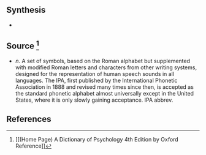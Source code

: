 ## Synthesis
- 
## Source [^1]
- $n$. A set of symbols, based on the Roman alphabet but supplemented with modified Roman letters and characters from other writing systems, designed for the representation of human speech sounds in all languages. The IPA, first published by the International Phonetic Association in 1888 and revised many times since then, is accepted as the standard phonetic alphabet almost universally except in the United States, where it is only slowly gaining acceptance. IPA abbrev.
## References

[^1]: [[(Home Page) A Dictionary of Psychology 4th Edition by Oxford Reference]]